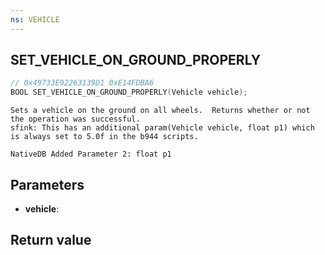 ```yaml
---
ns: VEHICLE
---
```

## SET_VEHICLE_ON_GROUND_PROPERLY

```c
// 0x49733E92263139D1 0xE14FDBA6
BOOL SET_VEHICLE_ON_GROUND_PROPERLY(Vehicle vehicle);
```

```
Sets a vehicle on the ground on all wheels.  Returns whether or not the operation was successful.  
sfink: This has an additional param(Vehicle vehicle, float p1) which is always set to 5.0f in the b944 scripts.  
```

```
NativeDB Added Parameter 2: float p1
```

## Parameters
* **vehicle**: 

## Return value
